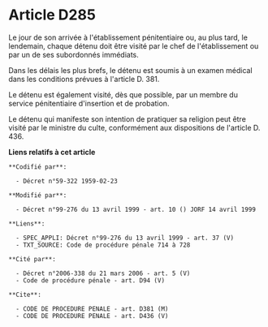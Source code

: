 # Article D285

Le jour de son arrivée à l'établissement pénitentiaire ou, au plus tard, le lendemain, chaque détenu doit être visité par le
chef de l'établissement ou par un de ses subordonnés immédiats.

Dans les délais les plus brefs, le détenu est soumis à un examen médical dans les conditions prévues à l'article D. 381.

Le détenu est également visité, dès que possible, par un membre du service pénitentiaire d'insertion et de probation.

Le détenu qui manifeste son intention de pratiquer sa religion peut être visité par le ministre du culte, conformément aux
dispositions de l'article D. 436.

**Liens relatifs à cet article**

	**Codifié par**:

	  - Décret n°59-322 1959-02-23

	**Modifié par**:

	  - Décret n°99-276 du 13 avril 1999 - art. 10 () JORF 14 avril 1999

	**Liens**:

	  - SPEC_APPLI: Décret n°99-276 du 13 avril 1999 - art. 37 (V)
	  - TXT_SOURCE: Code de procédure pénale 714 à 728

	**Cité par**:

	  - Décret n°2006-338 du 21 mars 2006 - art. 5 (V)
	  - Code de procédure pénale - art. D94 (V)

	**Cite**:

	  - CODE DE PROCEDURE PENALE - art. D381 (M)
	  - CODE DE PROCEDURE PENALE - art. D436 (V)
